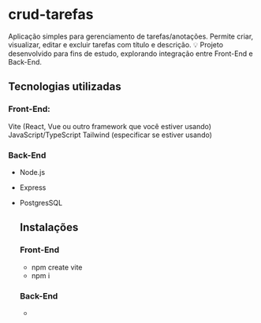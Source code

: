 # crud-tarefas
Aplicação simples para gerenciamento de tarefas/anotações.
Permite criar, visualizar, editar e excluir tarefas com título e descrição.
💡 Projeto desenvolvido para fins de estudo, explorando integração entre Front-End e Back-End.


## Tecnologias utilizadas
### Front-End:
Vite (React, Vue ou outro framework que você estiver usando)
JavaScript/TypeScript
Tailwind (especificar se estiver usando)

### Back-End
- Node.js
- Express
- PostgresSQL


  ## Instalações
  ### Front-End
  - npm create vite
  - npm i

  ### Back-End
  - 
  



